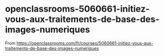 # openclassrooms-5060661-initiez-vous-aux-traitements-de-base-des-images-numeriques
From https://openclassrooms.com/fr/courses/5060661-initiez-vous-aux-traitements-de-base-des-images-numeriques
